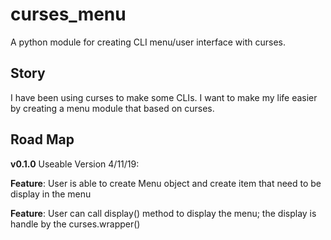 # curses_menu
A python module for creating CLI menu/user interface with curses. 


## Story

I have been using curses to make some CLIs. I want to make my life easier by creating a menu module that based on curses. 

## Road Map

**v0.1.0** Useable Version 4/11/19:

**Feature**: User is able to create Menu object and create item that need to be display in the menu

**Feature**: User can call display() method to display the menu; the display is handle by the curses.wrapper()
